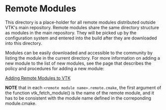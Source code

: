 Remote Modules
==============

This directory is a place-holder for all remote modules distributed
outside VTK's main repository.  Remote modules share the same
directory structure as modules in the main repository.  They will be
picked up by the configuration system and entered into the build after
they are downloaded into this directory.

Modules can be easily downloaded and accessible to the community by
listing the module in the current directory.  For more information on
adding a new module to the list of new modules, see the page that
describes the policy and procedures for adding a new module:

[Adding Remote Modules to VTK](http://www.vtk.org/Wiki/VTK/Remote_Modules)

__NOTE__ that in each `<remote module name>.remote.cmake`, the first
argument of the function vtk_fetch_module() is the name of the remote
module, and it has to be consistent with the module name defined in
the correponding module.cmake.
